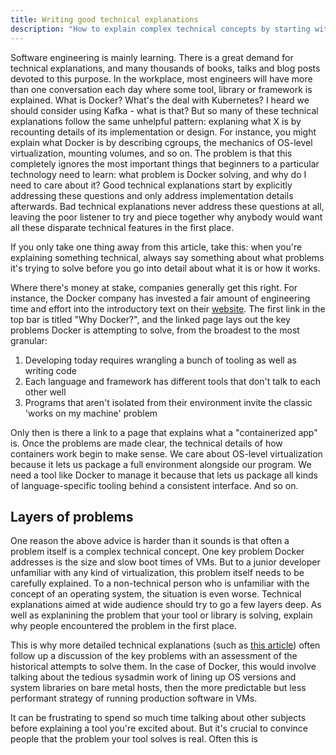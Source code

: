```yaml
---
title: Writing good technical explanations
description: "How to explain complex technical concepts by starting with why"
---
```


Software engineering is mainly learning. There is a great demand for technical explanations, and many thousands of books, talks and blog posts devoted to this purpose. In the workplace, most engineers will have more than one conversation each day where some tool, library or framework is explained. What is Docker? What's the deal with Kubernetes? I heard we should consider using Kafka - what is that? But so many of these technical explanations follow the same unhelpful pattern: explaning what X is by recounting details of its implementation or design. For instance, you might explain what Docker is by describing cgroups, the mechanics of OS-level virtualization, mounting volumes, and so on. The problem is that this completely ignores the most important things that beginners to a particular technology need to learn: what problem is Docker solving, and why do I need to care about it? Good technical explanations start by explicitly addressing these questions and only address implementation details afterwards. Bad technical explanations never address these questions at all, leaving the poor listener to try and piece together why anybody would want all these disparate technical features in the first place.

If you only take one thing away from this article, take this: when you're explaining something technical, always say something about what problems it's trying to solve before you go into detail about what it is or how it works.

Where there's money at stake, companies generally get this right. For instance, the Docker company has invested a fair amount of engineering time and effort into the introductory text on their [website](docker.com). The first link in the top bar is titled "Why Docker?", and the linked page lays out the key problems Docker is attempting to solve, from the broadest to the most granular:

1. Developing today requires wrangling a bunch of tooling as well as writing code
2. Each language and framework has different tools that don't talk to each other well
3. Programs that aren't isolated from their environment invite the classic 'works on my machine' problem

Only then is there a link to a page that explains what a "containerized app" is. Once the problems are made clear, the technical details of how containers work begin to make sense. We care about OS-level virtualization because it lets us package a full environment alongside our program. We need a tool like Docker to manage it because that lets us package all kinds of language-specific tooling behind a consistent interface. And so on.

## Layers of problems

One reason the above advice is harder than it sounds is that often a problem itself is a complex technical concept. One key problem Docker addresses is the size and slow boot times of VMs. But to a junior developer unfamiliar with any kind of virtualization, this problem itself needs to be carefully explained. To a non-technical person who is unfamiliar with the concept of an operating system, the situation is even worse. Technical explanations aimed at wide audience should try to go a few layers deep. As well as explanining the problem that your tool or library is solving, explain why people encountered the problem in the first place.

This is why more detailed technical explanations (such as [this article](https://dzone.com/articles/docker-explained-an-introductory-guide-to-docker)) often follow up a discussion of the key problems with an assessment of the historical attempts to solve them. In the case of Docker, this would involve talking about the tedious sysadmin work of lining up OS versions and system libraries on bare metal hosts, then the more predictable but less performant strategy of running production software in VMs.

It can be frustrating to spend so much time talking about other subjects before explaining a tool you're excited about. But it's crucial to convince people that the problem your tool solves is real. Often this is 
